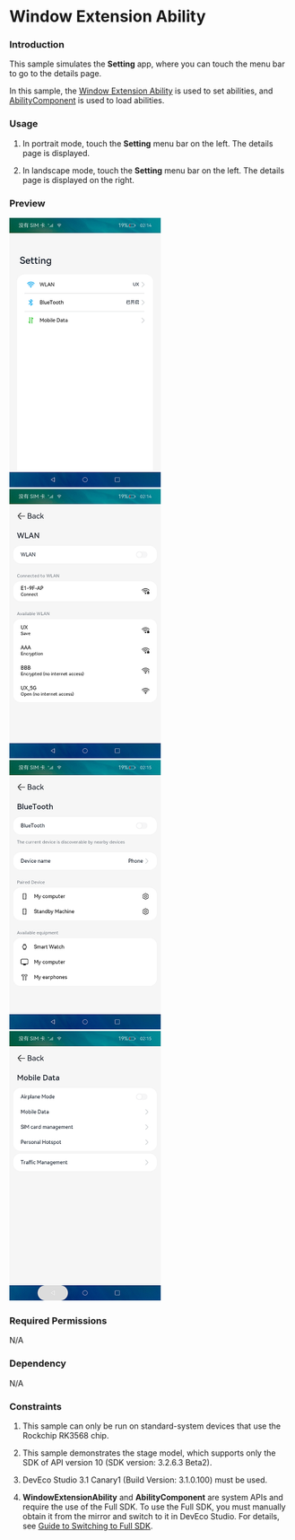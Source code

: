 # Window Extension Ability

### Introduction

This sample simulates the **Setting** app, where you can touch the menu bar to go to the details page.

In this sample, the [Window Extension Ability](https://gitee.com/openharmony/docs/blob/master/en/application-dev/reference/apis/js-apis-application-WindowExtensionAbility.md) is used to set abilities, and [AbilityComponent](https://gitee.com/openharmony/docs/blob/master/en/application-dev/reference/arkui-ts/ts-container-ability-component.md) is used to load abilities.

### Usage

1. In portrait mode, touch the **Setting** menu bar on the left. The details page is displayed.

2. In landscape mode, touch the **Setting** menu bar on the left. The details page is displayed on the right.

### Preview

![](screenshots/device/en/index.png) ![](screenshots/device/en/wlan.png)
![](screenshots/device/en/bluetooth.png) ![](screenshots/device/en/mobileData.png)

### Required Permissions

N/A

### Dependency

N/A

### Constraints

1. This sample can only be run on standard-system devices that use the Rockchip RK3568 chip.

2. This sample demonstrates the stage model, which supports only the SDK of API version 10 (SDK version: 3.2.6.3 Beta2).

3. DevEco Studio 3.1 Canary1 (Build Version: 3.1.0.100) must be used.

4. **WindowExtensionAbility** and **AbilityComponent** are system APIs and require the use of the Full SDK. To use the Full SDK, you must manually obtain it from the mirror and switch to it in DevEco Studio. For details, see [Guide to Switching to Full SDK](https://gitee.com/openharmony/docs/blob/master/en/application-dev/quick-start/full-sdk-switch-guide.md).
